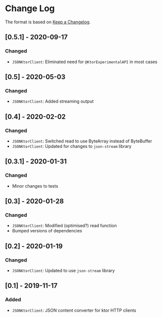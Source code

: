 # Change Log

The format is based on [Keep a Changelog](http://keepachangelog.com/).

## [0.5.1] - 2020-09-17
### Changed
- `JSONKtorClient`: Eliminated need for `@KtorExperimentalAPI` in most cases

## [0.5] - 2020-05-03
### Changed
- `JSONKtorClient`: Added streaming output

## [0.4] - 2020-02-02
### Changed
- `JSONKtorClient`: Switched read to use ByteArray instead of ByteBuffer
- `JSONKtorClient`: Updated for changes to `json-stream` library

## [0.3.1] - 2020-01-31
### Changed
- Minor changes to tests

## [0.3] - 2020-01-28
### Changed
- `JSONKtorClient`: Modified (optimised?) read function
- Bumped versions of dependencies

## [0.2] - 2020-01-19
### Changed
- `JSONKtorClient`: Updated to use `json-stream` library

## [0.1] - 2019-11-17
### Added
- `JSONKtorClient`: JSON content converter for ktor HTTP clients
